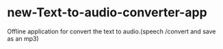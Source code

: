 # new-Text-to-audio-converter-app
Offline application for convert the text to audio.(speech /convert and save as an mp3)
